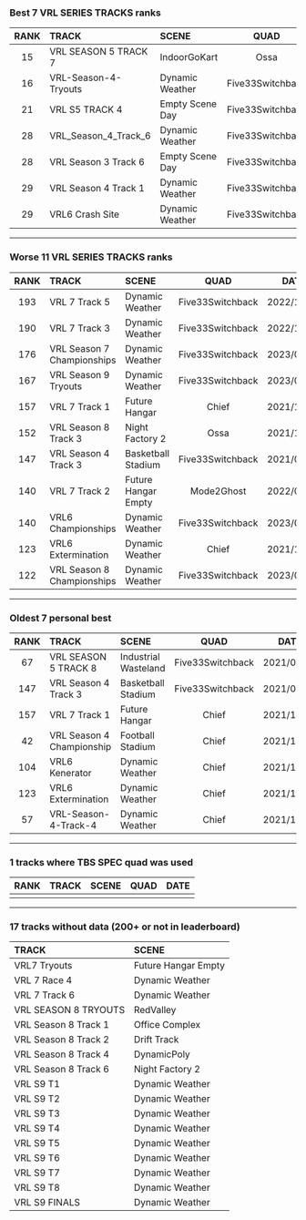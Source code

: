 ### Best 7 VRL SERIES TRACKS ranks
|RANK|TRACK|SCENE|QUAD|DATE|
|:---:|:---|:---|:---:|:---:|
|15|VRL SEASON 5 TRACK 7|IndoorGoKart|Ossa|2022/05/07|
|16|VRL-Season-4-Tryouts|Dynamic Weather|Five33Switchback|2023/02/26|
|21|VRL S5 TRACK 4|Empty Scene Day|Five33Switchback|2022/11/15|
|28|VRL_Season_4_Track_6|Dynamic Weather|Five33Switchback|2023/04/15|
|28|VRL Season 3 Track 6|Empty Scene Day|Five33Switchback|2022/11/18|
|29|VRL Season 4 Track 1|Dynamic Weather|Five33Switchback|2022/12/30|
|29|VRL6 Crash Site|Dynamic Weather|Five33Switchback|2023/03/04|
---
### Worse 11 VRL SERIES TRACKS ranks
|RANK|TRACK|SCENE|QUAD|DATE|
|:---:|:---|:---|:---:|:---:|
|193|VRL 7 Track 5|Dynamic Weather|Five33Switchback|2022/11/01|
|190|VRL 7 Track 3|Dynamic Weather|Five33Switchback|2022/10/31|
|176|VRL Season 7 Championships|Dynamic Weather|Five33Switchback|2023/01/22|
|167|VRL Season 9 Tryouts|Dynamic Weather|Five33Switchback|2023/01/23|
|157|VRL 7 Track 1|Future Hangar|Chief|2021/10/19|
|152|VRL Season 8 Track 3|Night Factory 2|Ossa|2021/12/08|
|147|VRL Season 4 Track 3|Basketball Stadium|Five33Switchback|2021/07/04|
|140|VRL 7 Track 2|Future Hangar Empty|Mode2Ghost|2022/04/30|
|140|VRL6 Championships|Dynamic Weather|Five33Switchback|2023/02/26|
|123|VRL6 Extermination|Dynamic Weather|Chief|2021/11/02|
|122|VRL Season 8 Championships|Dynamic Weather|Five33Switchback|2023/01/22|
---
### Oldest 7 personal best
|RANK|TRACK|SCENE|QUAD|DATE|
|:---:|:---|:---|:---:|:---:|
|67|VRL SEASON 5 TRACK 8|Industrial Wasteland|Five33Switchback|2021/06/05|
|147|VRL Season 4 Track 3|Basketball Stadium|Five33Switchback|2021/07/04|
|157|VRL 7 Track 1|Future Hangar|Chief|2021/10/19|
|42|VRL Season 4 Championship|Football Stadium|Chief|2021/10/21|
|104|VRL6 Kenerator|Dynamic Weather|Chief|2021/11/01|
|123|VRL6 Extermination|Dynamic Weather|Chief|2021/11/02|
|57|VRL-Season-4-Track-4|Dynamic Weather|Chief|2021/11/06|
---
### 1 tracks where TBS SPEC quad was used
|RANK|TRACK|SCENE|QUAD|DATE|
|:---:|:---|:---|:---:|:---:|
||||||
---
### 17 tracks without data (200+ or not in leaderboard)
|TRACK|SCENE|
|:---|:---|
|VRL7 Tryouts|Future Hangar Empty|
|VRL 7 Race 4|Dynamic Weather|
|VRL 7 Track 6|Dynamic Weather|
|VRL SEASON 8 TRYOUTS|RedValley|
|VRL Season 8 Track 1|Office Complex|
|VRL Season 8 Track 2|Drift Track|
|VRL Season 8 Track 4|DynamicPoly|
|VRL Season 8 Track 6|Night Factory 2|
|VRL S9 T1|Dynamic Weather|
|VRL S9 T2|Dynamic Weather|
|VRL S9 T3|Dynamic Weather|
|VRL S9 T4|Dynamic Weather|
|VRL S9 T5|Dynamic Weather|
|VRL S9 T6|Dynamic Weather|
|VRL S9 T7|Dynamic Weather|
|VRL S9 T8|Dynamic Weather|
|VRL S9 FINALS|Dynamic Weather|
